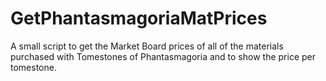 # GetPhantasmagoriaMatPrices
A small script to get the Market Board prices of all of the materials purchased with Tomestones of Phantasmagoria and to show the price per tomestone.
